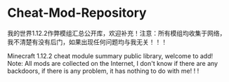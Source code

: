 # Cheat-Mod-Repository
我的世界1.12.2作弊模组汇总公开库，欢迎补充！注意：所有模组均收集于网络，我不清楚有没有后门，如果出现任何问题均与我无关！！！





Minecraft 1.12.2 cheat module summary public library, welcome to add! Note: All mods are collected on the Internet, I don't know if there are any backdoors, if there is any problem, it has nothing to do with me! ! !
